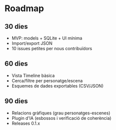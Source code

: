 # Roadmap

## 30 dies
- MVP: models + SQLite + UI mínima
- Import/export JSON
- 10 issues petites per nous contribuïdors

## 60 dies
- Vista Timeline bàsica
- Cerca/filtre per personatge/escena
- Esquemes de dades exportables (CSV/JSON)

## 90 dies
- Relacions gràfiques (grau personatges-escenes)
- Plugin d'IA (esbossos i verificació de coherència)
- Releases 0.1.x

